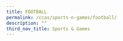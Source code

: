 ```yaml
---
title: FOOTBALL
permalink: /ccas/sports-n-games/football/
description: ""
third_nav_title: Sports & Games
---
```

